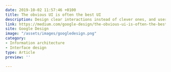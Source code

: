 ```yaml
---
date: 2019-10-02 11:57:46 +0100
title: The obvious UI is often the best UI
description: Design clear interactions instead of clever ones, and users will follow.
link: https://medium.com/google-design/the-obvious-ui-is-often-the-best-ui-7a25597d79fd
site: Google Design
image: "/assets/images/googledesign.png"
category:
- Information architecture
- Interface design
type: Article
preview: ''

---
```

